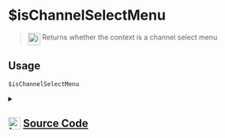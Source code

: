 # $isChannelSelectMenu
> <img align="top" src="https://upload.wikimedia.org/wikipedia/commons/thumb/e/e4/Infobox_info_icon.svg/160px-Infobox_info_icon.svg.png?20150409153300" alt="image" width="25" height="auto"> Returns whether the context is a channel select menu
## Usage
```
$isChannelSelectMenu
```
<details>
<summary>
    
## <img align="top" src="https://cdn4.iconfinder.com/data/icons/iconsimple-logotypes/512/github-512.png" alt="image" width="25" height="auto">  [Source Code](https://github.com/tryforge/ForgeScript-V2/blob/main/src/native/isChannelSelectMenu.ts)
    
</summary>
    
```ts
import { NativeFunction, Return } from "../structures"

export default new NativeFunction({
    name: "$isChannelSelectMenu",
    version: "1.0.0",
    description: "Returns whether the context is a channel select menu",
    unwrap: false,
    execute(ctx) {
        return Return.success(Boolean(ctx.interaction?.isChannelSelectMenu()))
    },
})
```
    
</details>